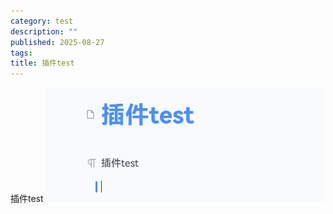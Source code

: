 ```yaml
---
category: test
description: ""
published: 2025-08-27
tags:
title: 插件test
---
```


插件test
![image](./assets/image-20250827165603-0sduzmx.png)